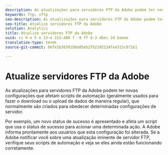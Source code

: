 ```yaml
---
description: As atualizações para servidores FTP da Adobe podem ter novas configurações que afetam scripts de automação (geralmente usados para fazer o download ou o upload de dados de maneira regular), que normalmente são criados para obedecer determinadas configurações de servidor.
keywords: ftp; sftp
seo-description: As atualizações para servidores FTP da Adobe podem ter novas configurações que afetam scripts de automação (geralmente usados para fazer o download ou o upload de dados de maneira regular), que normalmente são criados para obedecer determinadas configurações de servidor.
seo-title: Atualize servidores FTP da Adobe
solution: Analytics
title: Atualize servidores FTP da Adobe
uuid: cc 9 e 5 e 13-e 213-480 f -9 ff 6-3 dbec 24 baeee
translation-type: tm+mt
source-git-commit: 86fe1b3650100a05e52fb2102134fee515c871b1

---
```



# Atualize servidores FTP da Adobe

As atualizações para servidores FTP da Adobe podem ter novas configurações que afetam scripts de automação (geralmente usados para fazer o download ou o upload de dados de maneira regular), que normalmente são criados para obedecer determinadas configurações de servidor.

Por exemplo, um novo status de sucesso é apresentado e afeta um script que usa o status de sucesso para acionar uma determinada ação. A Adobe informa prontamente aos usuários que esta configuração foi alterada. Se a Adobe notificar você sobre uma atualização iminente de servidor FTP, verifique seus scripts de automação e veja se eles ainda estão funcionando corretamente.
